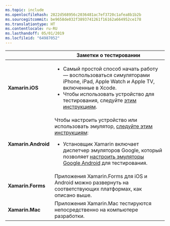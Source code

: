 ```yaml
---
ms.topic: include
ms.openlocfilehash: 2822d568956c2036481ac7ef3720c1afea8b1b2b
ms.sourcegitcommit: be9658de032f3893741261f16162a664952ce178
ms.translationtype: HT
ms.contentlocale: ru-RU
ms.lasthandoff: 05/01/2019
ms.locfileid: "64987052"
---
```

||Заметки о тестировании|
|---|---|
|**Xamarin.iOS**|<ul><li>Самый простой способ начать работу — воспользоваться симуляторами iPhone, iPad, Apple Watch и Apple TV, включенные в Xcode.</li><li>Чтобы использовать устройство для тестирования, следуйте <a href="~/ios/get-started/installation/device-provisioning/index.md">этим инструкциям</a>.</li></ul>|
|**Xamarin.Android**|Чтобы настроить устройство или использовать эмулятор, <a href="~/android/get-started/installation/set-up-device-for-development.md">следуйте этим инструкциям</a>:<ul><li>Установщик Xamarin включает диспетчер эмуляторов Google, который позволяет <a href="~/android/deploy-test/debugging/android-sdk-emulator/index.md">настроить эмуляторы Google Android</a> для тестирования.</li></ul>|
|**Xamarin.Forms**|Приложения Xamarin.Forms для iOS и Android можно развернуть на соответствующих платформах, как описано выше.|
|**Xamarin.Mac**|Приложения Xamarin.Mac тестируются непосредственно на компьютере разработки.|
